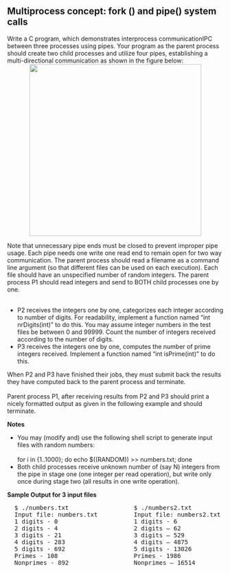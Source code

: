 <h2>Multiprocess concept: fork () and pipe() system calls</h2>
Write a C program, which demonstrates interprocess communicationIPC between three processes using pipes. Your program as the parent process should create two child
processes and utilize four pipes, establishing a multi-directional communication as shown in the figure below:

<div align="center">
<img src="https://github.com/user-attachments/assets/045a50cf-1407-488a-a68f-848bf781f231" width=400px/><br>
</div>

Note that unnecessary pipe ends must be closed to prevent improper pipe usage. Each pipe needs one write
one read end to remain open for two way communication.
The parent process should read a filename as a command line argument (so that different files can be used on
each execution). Each file should have an unspecified number of random integers. The parent process P1
should read integers and send to BOTH child processes one by one. 
<br>
<br>
<ul>
    <li>P2 receives the integers one by one, categorizes each integer according to number of digits. For
        readability, implement a function named “int nrDigits(int)” to do this. You may assume integer
        numbers in the test files be between 0 and 99999. Count the number of integers received according
        to the number of digits.
    </li>
    <li>P3 receives the integers one by one, computes the number of prime integers received. Implement a
        function named “int isPrime(int)” to do this.
    </li>
</ul>

When P2 and P3 have finished their jobs, they must submit back the results they have computed back
to the parent process and terminate.
<br>
<br>
Parent process P1, after receiving results from P2 and P3 should print a nicely formatted output as
given in the following example and should terminate. 

<b>Notes</b>
<ul>
    <li>You may (modify and) use the following shell script to generate input files with random numbers:<br><br>
        for i in {1..1000}; do echo $((RANDOM)) >> numbers.txt; done
    </li>
    <li>Both child processes receive unknown number of (say N) integers from the pipe in stage one (one
        integer per read operation), but write only once during stage two (all results in one write operation). 
    </li>
</ul>

<b>Sample Output for 3 input files</b>
<pre>
  $ ./numbers.txt                  $ ./numbers2.txt                   $ ./ numbers3.txt
  Input file: numbers.txt          Input file: numbers2.txt           Input file: numbers3.txt
  1 digits - 0                     1 digits - 6                       1 digits - 0
  2 digits - 4                     2 digits – 62                      2 digits - 0
  3 digits - 21                    3 digits – 529                     3 digits - 10
  4 digits - 283                   4 digits – 4875                    4 digits – 58
  5 digits - 692                   5 digits - 13026                   5 digits - 182
  Primes - 108                     Primes - 1986                      Primes - 34
  Nonprimes - 892                  Nonprimes – 16514                  Nonprimes – 216
</pre>
